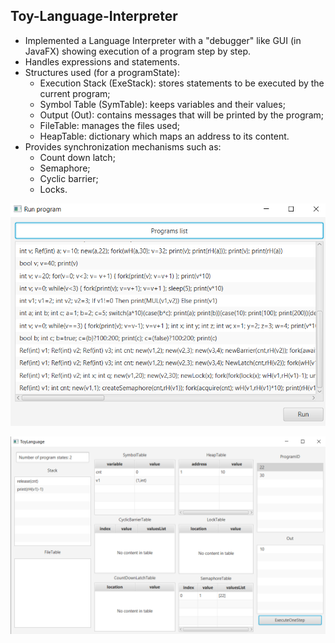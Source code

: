 ## Toy-Language-Interpreter

 - Implemented a Language Interpreter with a "debugger" like GUI (in JavaFX) showing execution of a program step by step. 
 - Handles expressions and statements.
 - Structures used (for a programState):
   - Execution Stack (ExeStack): stores statements to be executed by the current program;
   - Symbol Table (SymTable): keeps variables and their values;
   - Output (Out): contains messages that will be printed by the program;
   - FileTable: manages the files used;
   - HeapTable: dictionary which maps an address to its content.
 - Provides synchronization mechanisms such as:
   - Count down latch;
   - Semaphore;
   - Cyclic barrier;
   - Locks.

![interpreter_programs](https://github.com/915-Negrila-Iulia/Toy-Language-Interpreter/blob/master/Interpreter1.png?raw=true)

![interpreter_program_execution](https://github.com/915-Negrila-Iulia/Toy-Language-Interpreter/blob/master/Interpreter2.png?raw=true)
